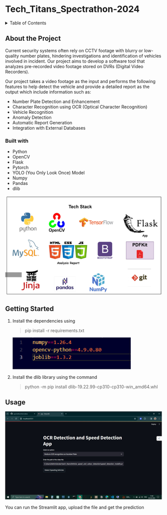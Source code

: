 # Tech_Titans_Spectrathon-2024



<details>
  <summary>Table of Contents</summary>
  <ol>
    <li>
      <a href="#about-the-project">About The Project</a>
      <ul>
        <li><a href="#built-with">Built With</a></li>
      </ul>
    </li>
    <li>
      <a href="#getting-started">Getting Started</a>
    </li>
    <li><a href="#usage">Usage</a></li>
  </ol>
</details>

## About the Project

Current security systems often rely on CCTV footage with blurry or low-quality number plates, hindering investigations and identification of vehicles involved in incident. Our project aims to develop a software tool that analyzes pre-recorded video footage stored on DVRs (Digital Video Recorders).

Our project takes a video footage as the input and performs the following features to help detect the vehicle and provide a detailed report as the output which include information such as:

<ul>
    <li>Number Plate Detection and Enhancement</li>
    <li>Character Recognition using OCR (Optical Character Recognition)</li>
    <li>Vehicle Recognition</li>
    <li>Anomaly Detection</li>
    <li>Automatic Report Generation</li>
    <li>Integration with External Databases</li>
</ul>


### Built with
<ul>
    <li>Python</li>
    <li>OpenCV</li>
    <li>Flask</li>
    <li>Pytorch</li>
    <li>YOLO (You Only Look Once) Model</li>
    <li>Numpy</li>
    <li>Pandas</li>
    <li>dlib</li>
</ul>

![tech_stack](images_readme/t_stack.png "Built with")

## Getting Started
<ol>
  <li>Install the dependencies using

   > pip install -r requirements.txt

   ![requirements.txt](images_readme/pip_install_1.png "requirements.txt")
    
  </li>

  <li> Install the dlib library using the command

  > python -m pip install dlib-19.22.99-cp310-cp310-win_amd64.whl

  </li>
  
</ol>

## Usage

![appscreen](images_readme/app_screen.png "appscreen")

You can run the Streamlit app, upload the file and get the prediction